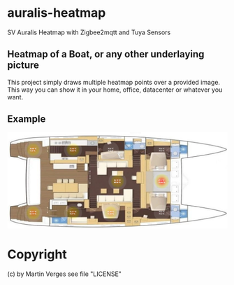 # auralis-heatmap
SV Auralis Heatmap with Zigbee2mqtt and Tuya Sensors

## Heatmap of a Boat, or any other underlaying picture

This project simply draws multiple heatmap points over a provided image.
This way you can show it in your home, office, datacenter or whatever you want.

## Example 

![Example Map](readme-example.png "A snapshot from the boat Auralis")

# Copyright

(c) by Martin Verges see file "LICENSE"
